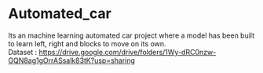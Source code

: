 # Automated_car
Its an machine learning automated car project where a model has been built to learn left, right and blocks to move on its own.
<br>
Dataset : https://drive.google.com/drive/folders/1Wy-dRC0nzw-GQN8ag1gOrrASsalk83tK?usp=sharing
